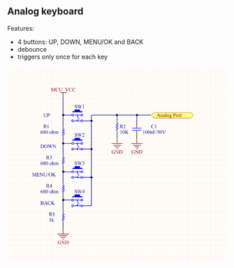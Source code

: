 ## Analog keyboard

Features:  
- 4 buttons: UP, DOWN, MENU/OK and BACK
- debounce
- triggers only once for each key


![Schematic](images/schematic.png)